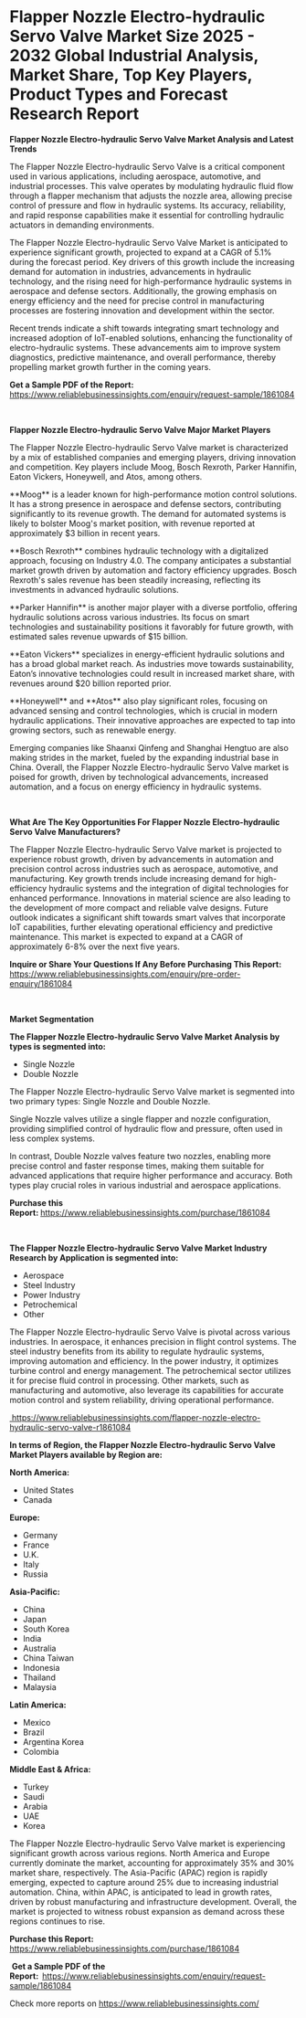<p><h1>Flapper Nozzle Electro-hydraulic Servo Valve Market Size 2025 - 2032 Global Industrial Analysis, Market Share, Top Key Players, Product Types and Forecast Research Report</h1></p><p><strong>Flapper Nozzle Electro-hydraulic Servo Valve Market Analysis and Latest Trends</strong></p>
<p><p>The Flapper Nozzle Electro-hydraulic Servo Valve is a critical component used in various applications, including aerospace, automotive, and industrial processes. This valve operates by modulating hydraulic fluid flow through a flapper mechanism that adjusts the nozzle area, allowing precise control of pressure and flow in hydraulic systems. Its accuracy, reliability, and rapid response capabilities make it essential for controlling hydraulic actuators in demanding environments.</p><p>The Flapper Nozzle Electro-hydraulic Servo Valve Market is anticipated to experience significant growth, projected to expand at a CAGR of 5.1% during the forecast period. Key drivers of this growth include the increasing demand for automation in industries, advancements in hydraulic technology, and the rising need for high-performance hydraulic systems in aerospace and defense sectors. Additionally, the growing emphasis on energy efficiency and the need for precise control in manufacturing processes are fostering innovation and development within the sector.</p><p>Recent trends indicate a shift towards integrating smart technology and increased adoption of IoT-enabled solutions, enhancing the functionality of electro-hydraulic systems. These advancements aim to improve system diagnostics, predictive maintenance, and overall performance, thereby propelling market growth further in the coming years.</p></p>
<p><strong>Get a Sample PDF of the Report:&nbsp;</strong> <a href="https://www.reliablebusinessinsights.com/enquiry/request-sample/1861084?utm_campaign=3366&utm_medium=2&utm_source=Github&utm_content=ia&utm_term=12042025&utm_id=flapper-nozzle-electro-hydraulic-servo-valve">https://www.reliablebusinessinsights.com/enquiry/request-sample/1861084</a></p>
<p>&nbsp;</p>
<p><strong>Flapper Nozzle Electro-hydraulic Servo Valve Major Market Players</strong></p>
<p><p>The Flapper Nozzle Electro-hydraulic Servo Valve market is characterized by a mix of established companies and emerging players, driving innovation and competition. Key players include Moog, Bosch Rexroth, Parker Hannifin, Eaton Vickers, Honeywell, and Atos, among others.</p><p>**Moog** is a leader known for high-performance motion control solutions. It has a strong presence in aerospace and defense sectors, contributing significantly to its revenue growth. The demand for automated systems is likely to bolster Moog's market position, with revenue reported at approximately $3 billion in recent years.</p><p>**Bosch Rexroth** combines hydraulic technology with a digitalized approach, focusing on Industry 4.0. The company anticipates a substantial market growth driven by automation and factory efficiency upgrades. Bosch Rexroth's sales revenue has been steadily increasing, reflecting its investments in advanced hydraulic solutions.</p><p>**Parker Hannifin** is another major player with a diverse portfolio, offering hydraulic solutions across various industries. Its focus on smart technologies and sustainability positions it favorably for future growth, with estimated sales revenue upwards of $15 billion.</p><p>**Eaton Vickers** specializes in energy-efficient hydraulic solutions and has a broad global market reach. As industries move towards sustainability, Eaton’s innovative technologies could result in increased market share, with revenues around $20 billion reported prior.</p><p>**Honeywell** and **Atos** also play significant roles, focusing on advanced sensing and control technologies, which is crucial in modern hydraulic applications. Their innovative approaches are expected to tap into growing sectors, such as renewable energy.</p><p>Emerging companies like Shaanxi Qinfeng and Shanghai Hengtuo are also making strides in the market, fueled by the expanding industrial base in China. Overall, the Flapper Nozzle Electro-hydraulic Servo Valve market is poised for growth, driven by technological advancements, increased automation, and a focus on energy efficiency in hydraulic systems.</p></p>
<p>&nbsp;</p>
<p><strong>What Are The Key Opportunities For Flapper Nozzle Electro-hydraulic Servo Valve Manufacturers?</strong></p>
<p><p>The Flapper Nozzle Electro-hydraulic Servo Valve market is projected to experience robust growth, driven by advancements in automation and precision control across industries such as aerospace, automotive, and manufacturing. Key growth trends include increasing demand for high-efficiency hydraulic systems and the integration of digital technologies for enhanced performance. Innovations in material science are also leading to the development of more compact and reliable valve designs. Future outlook indicates a significant shift towards smart valves that incorporate IoT capabilities, further elevating operational efficiency and predictive maintenance. This market is expected to expand at a CAGR of approximately 6-8% over the next five years.</p></p>
<p><strong>Inquire or Share Your Questions If Any Before Purchasing This Report:</strong> <a href="https://www.reliablebusinessinsights.com/enquiry/pre-order-enquiry/1861084?utm_campaign=3366&utm_medium=2&utm_source=Github&utm_content=ia&utm_term=12042025&utm_id=flapper-nozzle-electro-hydraulic-servo-valve">https://www.reliablebusinessinsights.com/enquiry/pre-order-enquiry/1861084</a></p>
<p>&nbsp;</p>
<p><strong>Market Segmentation</strong></p>
<p><strong>The Flapper Nozzle Electro-hydraulic Servo Valve Market Analysis by types is segmented into:</strong></p>
<p><ul><li>Single Nozzle</li><li>Double Nozzle</li></ul></p>
<p><p>The Flapper Nozzle Electro-hydraulic Servo Valve market is segmented into two primary types: Single Nozzle and Double Nozzle. </p><p>Single Nozzle valves utilize a single flapper and nozzle configuration, providing simplified control of hydraulic flow and pressure, often used in less complex systems. </p><p>In contrast, Double Nozzle valves feature two nozzles, enabling more precise control and faster response times, making them suitable for advanced applications that require higher performance and accuracy. Both types play crucial roles in various industrial and aerospace applications.</p></p>
<p><strong>Purchase this Report:&nbsp;</strong><a href="https://www.reliablebusinessinsights.com/purchase/1861084?utm_campaign=3366&utm_medium=2&utm_source=Github&utm_content=ia&utm_term=12042025&utm_id=flapper-nozzle-electro-hydraulic-servo-valve">https://www.reliablebusinessinsights.com/purchase/1861084</a></p>
<p>&nbsp;</p>
<p><strong>The Flapper Nozzle Electro-hydraulic Servo Valve Market Industry Research by Application is segmented into:</strong></p>
<p><ul><li>Aerospace</li><li>Steel Industry</li><li>Power Industry</li><li>Petrochemical</li><li>Other</li></ul></p>
<p><p>The Flapper Nozzle Electro-hydraulic Servo Valve is pivotal across various industries. In aerospace, it enhances precision in flight control systems. The steel industry benefits from its ability to regulate hydraulic systems, improving automation and efficiency. In the power industry, it optimizes turbine control and energy management. The petrochemical sector utilizes it for precise fluid control in processing. Other markets, such as manufacturing and automotive, also leverage its capabilities for accurate motion control and system reliability, driving operational performance.</p></p>
<p><a href="https://www.reliablebusinessinsights.com/flapper-nozzle-electro-hydraulic-servo-valve-r1861084?utm_campaign=3366&utm_medium=2&utm_source=Github&utm_content=ia&utm_term=12042025&utm_id=flapper-nozzle-electro-hydraulic-servo-valve">&nbsp;https://www.reliablebusinessinsights.com/flapper-nozzle-electro-hydraulic-servo-valve-r1861084</a></p>
<p><strong>In terms of Region, the Flapper Nozzle Electro-hydraulic Servo Valve Market Players available by Region are:</strong></p>
<p>
    <p> <strong> North America: </strong>
        <ul>
            <li>United States</li>
            <li>Canada</li>
        </ul>
        </p> 
    <p> <strong> Europe: </strong>
        <ul>
            <li>Germany</li>
            <li>France</li>
            <li>U.K.</li>
            <li>Italy</li>
            <li>Russia</li>
        </ul>
        </p> 
    <p> <strong> Asia-Pacific: </strong>
        <ul>
            <li>China</li>
            <li>Japan</li>
            <li>South Korea</li>
            <li>India</li>
            <li>Australia</li>
            <li>China Taiwan</li>
            <li>Indonesia</li>
            <li>Thailand</li>
            <li>Malaysia</li>
        </ul>
        </p> 
    <p> <strong> Latin America: </strong>
        <ul>
            <li>Mexico</li>
            <li>Brazil</li>
            <li>Argentina Korea</li>
            <li>Colombia</li>
        </ul>
        </p> 
    <p> <strong> Middle East & Africa: </strong>
        <ul>
            <li>Turkey</li>
            <li>Saudi</li>
            <li>Arabia</li>
            <li>UAE</li>
            <li>Korea</li>
        </ul>
    </p>
    </p>
<p><p>The Flapper Nozzle Electro-hydraulic Servo Valve market is experiencing significant growth across various regions. North America and Europe currently dominate the market, accounting for approximately 35% and 30% market share, respectively. The Asia-Pacific (APAC) region is rapidly emerging, expected to capture around 25% due to increasing industrial automation. China, within APAC, is anticipated to lead in growth rates, driven by robust manufacturing and infrastructure development. Overall, the market is projected to witness robust expansion as demand across these regions continues to rise.</p></p>
<p><strong>Purchase this Report: </strong><a href="https://www.reliablebusinessinsights.com/purchase/1861084?utm_campaign=3366&utm_medium=2&utm_source=Github&utm_content=ia&utm_term=12042025&utm_id=flapper-nozzle-electro-hydraulic-servo-valve">https://www.reliablebusinessinsights.com/purchase/1861084</a></p>
<p>&nbsp;<strong>Get a Sample PDF of the Report:&nbsp;&nbsp;</strong><a href="https://www.reliablebusinessinsights.com/enquiry/request-sample/1861084?utm_campaign=3366&utm_medium=2&utm_source=Github&utm_content=ia&utm_term=12042025&utm_id=flapper-nozzle-electro-hydraulic-servo-valve">https://www.reliablebusinessinsights.com/enquiry/request-sample/1861084</a></p>
<p><strong></strong></p>
<p>Check more reports on <a href="https://www.reliablebusinessinsights.com/?utm_campaign=3366&utm_medium=2&utm_source=Github&utm_content=ia&utm_term=12042025&utm_id=flapper-nozzle-electro-hydraulic-servo-valve">https://www.reliablebusinessinsights.com/</a></p>